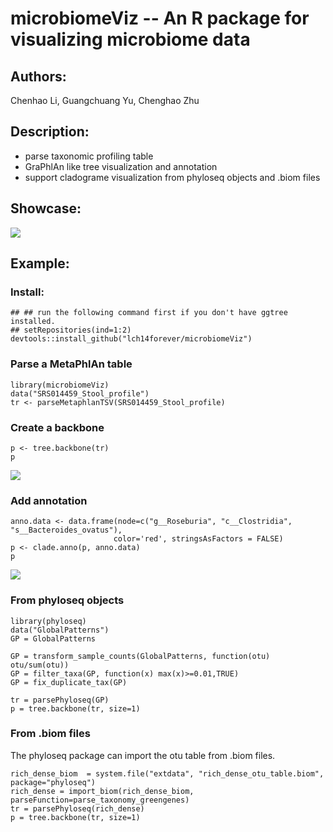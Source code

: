 # microbiomeViz -- An R package for visualizing microbiome data

## Authors: 

Chenhao Li, Guangchuang Yu, Chenghao Zhu

## Description:

- parse taxonomic profiling table
- GraPhlAn like tree visualization and annotation
- support cladograme visualization from phyloseq objects and .biom files

## Showcase:

![](http://lchblogs.netlify.com/post/2018-04-20-r-microbiomeviz_example_files/figure-html/unnamed-chunk-5-1.png)

## Example:

### Install:
```{r}
## ## run the following command first if you don't have ggtree installed.
## setRepositories(ind=1:2)
devtools::install_github("lch14forever/microbiomeViz")
```

### Parse a MetaPhlAn table

```{r}
library(microbiomeViz)
data("SRS014459_Stool_profile")
tr <- parseMetaphlanTSV(SRS014459_Stool_profile)
```
### Create a backbone

```{r}
p <- tree.backbone(tr)
p
```
![](https://lichenhao.netlify.com/post/2018-01-18-r-metagenomeViz_files/figure-html/unnamed-chunk-4-1.png)

### Add annotation

```{r}
anno.data <- data.frame(node=c("g__Roseburia", "c__Clostridia", "s__Bacteroides_ovatus"),
                       color='red', stringsAsFactors = FALSE)
p <- clade.anno(p, anno.data)
p
```
![](http://lichenhao.netlify.com/post/2018-01-18-r-metagenomeViz_files/figure-html/unnamed-chunk-5-1.png)

### From phyloseq objects

```{r}
library(phyloseq)
data("GlobalPatterns")
GP = GlobalPatterns

GP = transform_sample_counts(GlobalPatterns, function(otu) otu/sum(otu))
GP = filter_taxa(GP, function(x) max(x)>=0.01,TRUE)
GP = fix_duplicate_tax(GP)

tr = parsePhyloseq(GP)
p = tree.backbone(tr, size=1)
```

### From .biom files

The phyloseq package can import the otu table from .biom files.

```{r}
rich_dense_biom  = system.file("extdata", "rich_dense_otu_table.biom",  package="phyloseq")
rich_dense = import_biom(rich_dense_biom, parseFunction=parse_taxonomy_greengenes)
tr = parsePhyloseq(rich_dense)
p = tree.backbone(tr, size=1)
```
